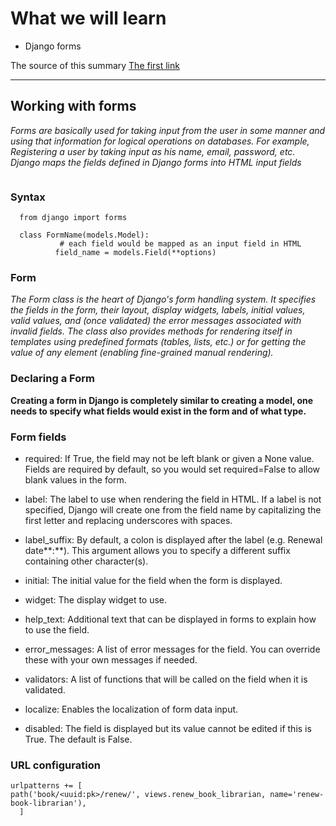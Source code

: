 # What we will learn

- Django forms

The source of this summary [The first link](https://developer.mozilla.org/en-US/docs/Learn/Server-side/Django/Forms)

______________________________________

## Working with forms

*Forms are basically used for taking input from the user in some manner and using that information for logical operations on databases. For example, Registering a user by taking input as his name, email, password, etc. Django maps the fields defined in Django forms into HTML input fields*

<img src="https://developer.mozilla.org/en-US/docs/Learn/Server-side/Django/Forms/form_handling_-_standard.png" alt=""/>


### Syntax 

      from django import forms
        
      class FormName(models.Model):
               # each field would be mapped as an input field in HTML
              field_name = models.Field(**options)


### Form

*The Form class is the heart of Django's form handling system. It specifies the fields in the form, their layout, display widgets, labels, initial values, valid values, and (once validated) the error messages associated with invalid fields. The class also provides methods for rendering itself in templates using predefined formats (tables, lists, etc.) or for getting the value of any element (enabling fine-grained manual rendering).*

### Declaring a Form

**Creating a form in Django is completely similar to creating a model, one needs to specify what fields would exist in the form and of what type.**

### Form fields

- required: If True, the field may not be left blank or given a None value. Fields are required by default, so you would set required=False to allow blank values in the form.

- label: The label to use when rendering the field in HTML. If a label is not specified, Django will create one from the field name by capitalizing the first letter and replacing underscores with spaces.

- label_suffix: By default, a colon is displayed after the label (e.g. Renewal date**:**). This argument allows you to specify a different suffix containing other character(s).

- initial: The initial value for the field when the form is displayed.

- widget: The display widget to use.

- help_text: Additional text that can be displayed in forms to explain how to use the field.

- error_messages: A list of error messages for the field. You can override these with your own messages if needed.

- validators: A list of functions that will be called on the field when it is validated.

- localize: Enables the localization of form data input.

- disabled: The field is displayed but its value cannot be edited if this is True. The default is False.

### URL configuration

    urlpatterns += [
    path('book/<uuid:pk>/renew/', views.renew_book_librarian, name='renew-book-librarian'),
      ]

